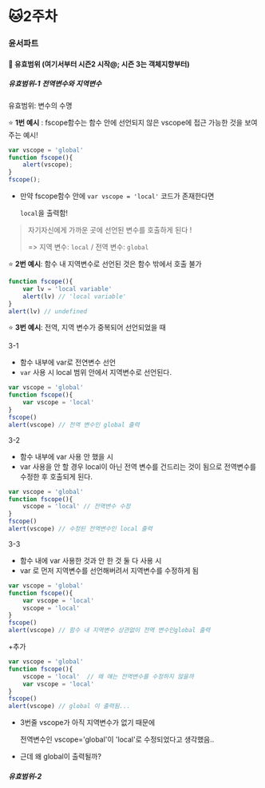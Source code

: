 # :cat:2주차 



### 윤서파트

#### :facepunch: 유효범위 (여기서부터 시즌2 시작@; 시즌 3는 객체지향부터)

##### 유효범위-1 전역변수와 지역변수

유효범위: 변수의 수명 

:star: **1번 예시** : fscope함수는 함수 안에 선언되지 않은 vscope에 접근 가능한 것을 보여주는 예시! 

```javascript
var vscope = 'global'
function fscope(){
    alert(vscope);
}
fscope();
```

- 만약 fscope함수 안에 `var vscope = 'local'` 코드가 존재한다면 

  `local`을 출력함! 

> 자기자신에게 가까운 곳에 선언된 변수를 호출하게 된다 ! 
>
> => 지역 변수: `local` / 전역 변수: `global` 



:star: **2번 예시**: 함수 내 지역변수로 선언된 것은 함수 밖에서 호출 불가

```javascript
function fscope(){
    var lv = 'local variable'
    alert(lv) // 'local variable'
}
alert(lv) // undefined 
```



:star: **3번 예시**: 전역, 지역 변수가 중복되어 선언되었을 때



3-1

- 함수 내부에 var로 전연변수 선언
- `var` 사용 시 local 범위 안에서 지역변수로 선언된다. 

```javascript
var vscope = 'global'
function fscope(){
    var vscope = 'local'
}
fscope()
alert(vscope) // 전역 변수인 global 출력 
```

3-2

- 함수 내부에 var 사용 안 했을 시 
- var 사용을 안 할 경우 local이 아닌 전역 변수를 건드리는 것이 됨으로 전역변수를 수정한 후 호출되게 된다. 

```javascript
var vscope = 'global'
function fscope(){
    vscope = 'local' // 전역변수 수정 
}
fscope()
alert(vscope) // 수정된 전역변수인 local 출력 
```

3-3

- 함수 내에 var 사용한 것과 안 한 것 둘 다 사용 시 
- var 로 먼저 지역변수를 선언해버려서 지역변수를 수정하게 됨 

```javascript
var vscope = 'global'
function fscope(){
    var vscope = 'local'
    vscope = 'local'
}
fscope()
alert(vscope) // 함수 내 지역변수 상관없이 전역 변수인global 출력 
```



+추가 

```javascript
var vscope = 'global'
function fscope(){
    vscope = 'local'  // 왜 얘는 전역변수를 수정하지 않을까
    var vscope = 'local'
}
fscope()
alert(vscope) // global 이 출력됨...
```

- 3번줄 vscope가 아직 지역변수가 없기 때문에 

  전역변수인 vscope='global'이 'local'로 수정되었다고 생각했음..

- 근데 왜 global이 출력될까? 



##### 유효범위-2 